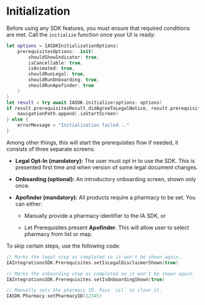 # Initialization

Before using any SDK features, you must ensure that required conditions are met. Call the `initialize` function once your UI is ready:

```swift
let options = IASDKInitializationOptions(
    prerequisitesOptions: .init(
        shouldShowIndicator: true, 
        isCancellable: true, 
        isAnimated: true, 
        shouldRunLegal: true, 
        shouldRunOnboarding: true, 
        shouldRunApofinder: true
    )
)
let result = try await IASDK.initialize(options: options)
if result.prerequisitesResult.didAgreeToLegalNotice, result.prerequisitesResult.pharmacyID != nil {
    navigationPath.append(.iaStartScreen)
} else {
    errorMessage = "Initialization failed..."
} 
```

Among other things, this will start the prerequisites flow if needed, it consists of three separate screens:
*   **Legal Opt-In (mandatory):** The user must opt in to use the SDK. This is presented first time and when version of some legal document changes.
    
*   **Onboarding (optional):** An introductory onboarding screen, shown only once.
    
*   **Apofinder (mandatory):** All products require a pharmacy to be set. You can either:
    
      *   Manually provide a pharmacy identifier to the IA SDK, or
        
      *   Let Prerequisites present **Apofinder**. This will allow user to select pharmacy from list or map.


To skip certain steps, use the following code:

```swift
// Marks the legal step as completed so it won't be shown again.
IAIntegrationsSDK.Prerequisites.setIsLegalDisclaimerShown(true)

// Marks the onboarding step as completed so it won't be shown again.
IAIntegrationsSDK.Prerequisites.setIsOnboardingShown(true)

// Manually sets the pharmacy ID. Pass `nil` to clear it.
IASDK.Pharmacy.setPharmacyID(12345)
```
